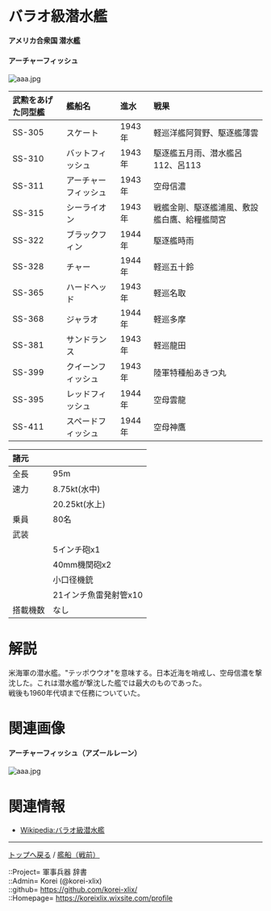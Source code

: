 # バラオ級潜水艦
**アメリカ合衆国 潜水艦**

#### アーチャーフィッシュ
![aaa.jpg](https://bn02pap001files.storage.live.com/y4muugJEkqnC73bvszYU8IbpRqhQlu7f5iKftwa1e2uFPmApvsr187FwCm96LBwC05tFJ_EfBQNkONz1G6CVfkdYsA7zOAmlR77sAh8xb-G-YQ2CSMnahKoTM-r3xsjKmqW-0mLNrWK0_9chWNYMytzU8pv5H4JtFyVaX-Bw_CBJ_G8odo3YYIer0hd5cnY10o6?width=640&height=497&cropmode=none)  


|武勲をあげた同型艦  |艦船名  |進水  |戦果  |
|:--|:--|:--|:--|
|SS-305  |スケート        |1943年  |軽巡洋艦阿賀野、駆逐艦薄雲  |
|SS-310  |バットフィッシュ      |1943年  |駆逐艦五月雨、潜水艦呂112、呂113  |
|SS-311  |アーチャーフィッシュ  |1943年  |空母信濃  |
|SS-315  |シーライオン    |1943年  |戦艦金剛、駆逐艦浦風、敷設艦白鷹、給糧艦間宮  |
|SS-322  |ブラックフィン  |1944年  |駆逐艦時雨  |
|SS-328  |チャー          |1944年  |軽巡五十鈴  |
|SS-365  |ハードヘッド    |1943年  |軽巡名取  |
|SS-368  |ジャラオ        |1944年  |軽巡多摩  |
|SS-381  |サンドランス    |1943年  |軽巡龍田  |
|SS-399  |クイーンフィッシュ  |1943年  |陸軍特種船あきつ丸  |
|SS-395  |レッドフィッシュ    |1944年  |空母雲龍  |
|SS-411  |スペードフィッシュ  |1944年  |空母神鷹  |


|諸元  |  |
|:--|:--|
|全長  |95m  |
|速力  |8.75kt(水中)  |
|      |20.25kt(水上)  |
|乗員  |80名  |
|武装  |  |
||5インチ砲x1  |
||40mm機関砲x2  |
||小口径機銃  |
||21インチ魚雷発射管x10  |
|搭載機数  |なし  |


# 解説
米海軍の潜水艦。"テッポウウオ"を意味する。日本近海を哨戒し、空母信濃を撃沈した。これは潜水艦が撃沈した艦では最大のものであった。  
戦後も1960年代頃まで任務についていた。  





# 関連画像

#### アーチャーフィッシュ（アズールレーン）
![aaa.jpg](https://bn02pap001files.storage.live.com/y4mrv3y-bjeLMWSWABCDlnKotFJBmQbN-6Gdnw5pgE0jGiRMHLDF-FTbj4H0s_yZur_nI5vMTm26lzuKVPpBwsrlp_Cds136_G2ulIlBNDMUHB92W7UETrWvIP7QR2WcFTKTEqtr-LJNQNtu1OH4cu3lOzwiwjTTxOhBndfPEG5Hraw0JLpQ8H6T375mVwDP79p?width=640&height=360&cropmode=none)  


# 関連情報
* [Wikipedia:バラオ級潜水艦](https://ja.wikipedia.org/wiki/%E3%83%90%E3%83%A9%E3%82%AA%E7%B4%9A%E6%BD%9C%E6%B0%B4%E8%89%A6)



***
[トップへ戻る](/readme.md) / [艦船（戦前）](/ship_old/readme.md)  
  
::Project= 軍事兵器 辞書  
::Admin= Korei (@korei-xlix)  
::github= https://github.com/korei-xlix/  
::Homepage= https://koreixlix.wixsite.com/profile  
